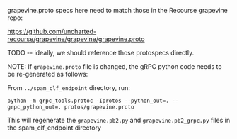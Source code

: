 grapevine.proto specs here need to match those in the Recourse grapevine repo:

https://github.com/uncharted-recourse/grapevine/grapevine/grapevine.proto

TODO -- ideally, we should reference those protospecs directly.


NOTE: If `grapevine.proto` file is changed, the gRPC python code needs to be re-generated as follows:

From  `../spam_clf_endpoint` directory, run:

`python -m grpc_tools.protoc -Iprotos --python_out=. --grpc_python_out=. protos/grapevine.proto`

This will regenerate the `grapevine.pb2.py` and `grapevine.pb2_grpc.py` files in the spam_clf_endpoint directory

